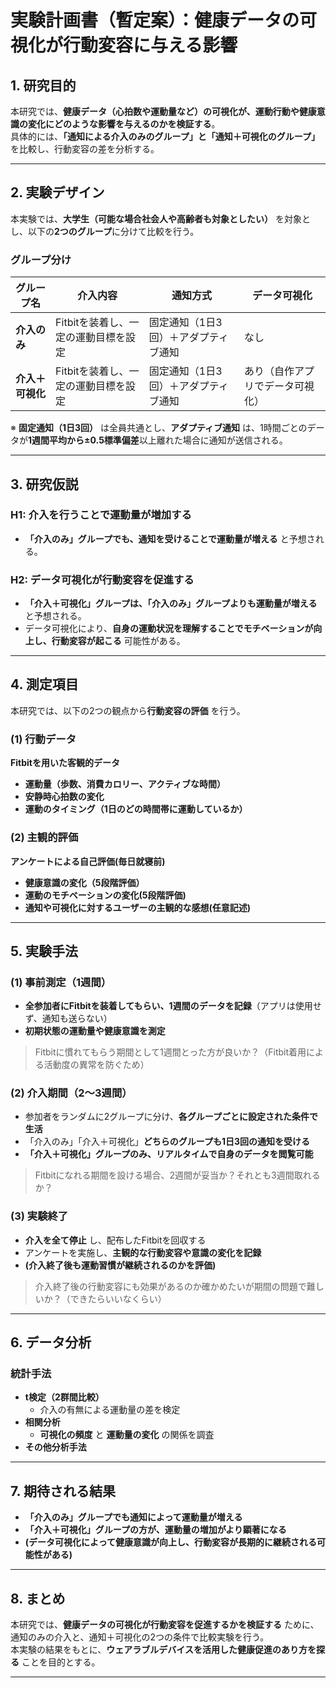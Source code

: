 # 実験計画書（暫定案）：健康データの可視化が行動変容に与える影響

## 1. 研究目的
本研究では、**健康データ（心拍数や運動量など）の可視化が、運動行動や健康意識の変化にどのような影響を与えるのかを検証する**。  
具体的には、**「通知による介入のみのグループ」と「通知＋可視化のグループ」** を比較し、行動変容の差を分析する。

---

## 2. 実験デザイン
本実験では、**大学生（可能な場合社会人や高齢者も対象としたい）** を対象とし、以下の**2つのグループ**に分けて比較を行う。

### グループ分け
| グループ名        | 介入内容                              | 通知方式                       | データ可視化   |
|-------------------|---------------------------------------|--------------------------------|----------------|
| **介入のみ**       | Fitbitを装着し、一定の運動目標を設定   | 固定通知（1日3回）＋アダプティブ通知 | なし           |
| **介入＋可視化**   | Fitbitを装着し、一定の運動目標を設定   | 固定通知（1日3回）＋アダプティブ通知 | あり（自作アプリでデータ可視化） |

※ **固定通知（1日3回）** は全員共通とし、**アダプティブ通知** は、1時間ごとのデータが**1週間平均から±0.5標準偏差**以上離れた場合に通知が送信される。

---

## 3. 研究仮説
### H1: 介入を行うことで運動量が増加する
- **「介入のみ」グループでも、通知を受けることで運動量が増える** と予想される。

### H2: データ可視化が行動変容を促進する
- **「介入＋可視化」グループは、「介入のみ」グループよりも運動量が増える** と予想される。
- データ可視化により、**自身の運動状況を理解することでモチベーションが向上し、行動変容が起こる** 可能性がある。

---

## 4. 測定項目
本研究では、以下の2つの観点から**行動変容の評価** を行う。

### (1) 行動データ
**Fitbitを用いた客観的データ**
- **運動量（歩数、消費カロリー、アクティブな時間）**
- **安静時心拍数の変化**
- **運動のタイミング（1日のどの時間帯に運動しているか）**

### (2) 主観的評価
**アンケートによる自己評価(毎日就寝前)**
- **健康意識の変化（5段階評価）**
- **運動のモチベーションの変化(5段階評価)**
- **通知や可視化に対するユーザーの主観的な感想(任意記述)**

---

## 5. 実験手法
### (1) 事前測定（1週間）
- **全参加者にFitbitを装着してもらい、1週間のデータを記録**（アプリは使用せず、通知も送らない）
- **初期状態の運動量や健康意識を測定**

> Fitbitに慣れてもらう期間として1週間とった方が良いか？（Fitbit着用による活動度の異常を防ぐため）

### (2) 介入期間（2〜3週間）
- 参加者をランダムに2グループに分け、**各グループごとに設定された条件で生活**
- 「介入のみ」「介入＋可視化」**どちらのグループも1日3回の通知を受ける**
- **「介入＋可視化」グループのみ、リアルタイムで自身のデータを閲覧可能**

> Fitbitになれる期間を設ける場合、2週間が妥当か？それとも3週間取れるか？

### (3) 実験終了
- **介入を全て停止** し、配布したFitbitを回収する
- アンケートを実施し、**主観的な行動変容や意識の変化を記録**
- **(介入終了後も運動習慣が継続されるのかを評価)**

> 介入終了後の行動変容にも効果があるのか確かめたいが期間の問題で難しいか？（できたらいいなくらい）

---

## 6. データ分析
### 統計手法
- **t検定（2群間比較）**
  - 介入の有無による運動量の差を検定
- **相関分析**
  - **可視化の頻度** と **運動量の変化** の関係を調査
- **その他分析手法**

---

## 7. 期待される結果
- **「介入のみ」グループでも通知によって運動量が増える**
- **「介入＋可視化」グループの方が、運動量の増加がより顕著になる**
- **(データ可視化によって健康意識が向上し、行動変容が長期的に継続される可能性がある)**

---

## 8. まとめ
本研究では、**健康データの可視化が行動変容を促進するかを検証する** ために、通知のみの介入と、通知＋可視化の2つの条件で比較実験を行う。  
本実験の結果をもとに、**ウェアラブルデバイスを活用した健康促進のあり方を探る** ことを目的とする。

---


